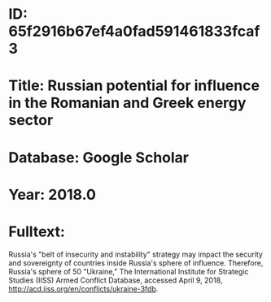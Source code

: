 # ID: 65f2916b67ef4a0fad591461833fcaf3
# Title: Russian potential for influence in the Romanian and Greek energy sector
# Database: Google Scholar
# Year: 2018.0
# Fulltext:
Russia's "belt of insecurity and instability" strategy may impact the security and sovereignty of countries inside Russia's sphere of influence.
Therefore, Russia's sphere of 50 "Ukraine," The International Institute for Strategic Studies (IISS) Armed Conflict Database, accessed April 9, 2018, http://acd.iiss.org/en/conflicts/ukraine-3fdb.